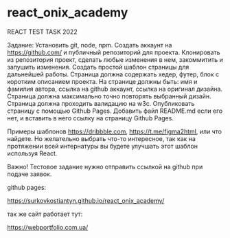 # react_onix_academy
 REACT TEST TASK 2022

Задание: 
Установить git, node, npm. Создать аккаунт на https://github.com/ и публичный репозиторий для проекта. Клонировать из репозитория проект, сделать любые изменения в нем, закоммитить и запушить изменения.
Создать простой шаблон страницы для дальнейшей работы. Страница должна содержать хедер, футер, блок с коротким описанием проекта. На странице должны быть: имя и фамилия автора, ссылка на github аккаунт, ссылка на оригинал дизайна.
Страница должна максимально точно повторять выбранный дизайн.
Страница должна проходить валидацию на w3c.
Опубликовать страницу с помощью Github Pages. Добавить файл README.md если его нет, и вставить в него ссылку на страницу Github Pages.


Примеры шаблонов https://dribbble.com, https://t.me/figma2html, или что найдете. Но желательно выбрать что-то интересное, так как на протяжении всей интернатуры вы будете улучшать этот шаблон используя React. 

Важно! 
Тестовое задание нужно отправить ссылкой на github при подаче заявок. 


github pages:

https://surkovkostiantyn.github.io/react_onix_academy/

так же сайт работает тут:

https://webportfolio.com.ua/
